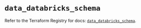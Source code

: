 # `data_databricks_schema`

Refer to the Terraform Registry for docs: [`data_databricks_schema`](https://registry.terraform.io/providers/databricks/databricks/1.60.0/docs/data-sources/schema).

